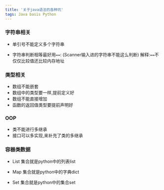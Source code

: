 ```yaml
---
title: '关于java语法的各种坑'
tags: Java basis Python
---
```


### 字符串相关
- 单引号不能定义多个字符串

- 字符串判断相等最好用`==`:
    (Scanner输入进的字符串不能这么判断)
    解释:`==`不仅仅比较值还比较内存地址

### 类型相关

- 数组不能嵌套
- 数组中的类型要一样,提前定义好
- 数组不能直接增加
- 函数的返回值类型要提前声明好

### OOP
- 类不能进行多继承
- 接口可以多实现,来补充了类的多继承

### 容器类数据

- List 集合就是python中的列表list

- Map 集合就是python中的字典dict

- Set 集合就是python中的集合set



